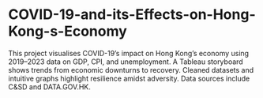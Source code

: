 # COVID-19-and-its-Effects-on-Hong-Kong-s-Economy
This project visualises COVID-19’s impact on Hong Kong’s economy using 2019–2023 data on GDP, CPI, and unemployment. A Tableau storyboard shows trends from economic downturns to recovery. Cleaned datasets and intuitive graphs highlight resilience amidst adversity. Data sources include C&amp;SD and DATA.GOV.HK.
